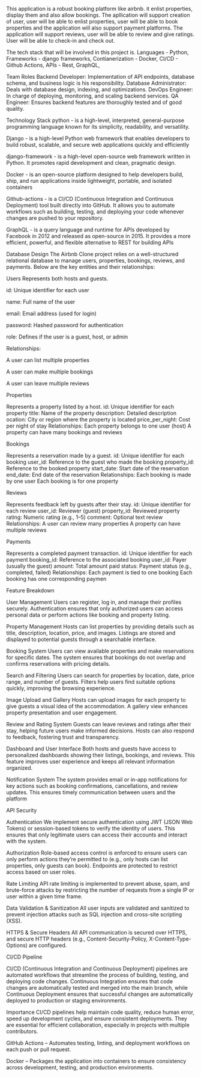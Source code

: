 This application is a robust booking platform like airbnb. it enlist properties, display them and also allow bookings.
The apllication will support creation of user, user will be able to enlist properties, user will be able to book properties and the application will also support payment platforms.
The application will support reviews, user will be able to review and give ratings.
User will be able to check-in and check out.


The tech stack that will be involved in this project is.
Languages - Python,
Frameworks - django frameworks,
Contianerization - Docker,
CI/CD - Github Actions,
APIs - Rest, GraphQL,



Team Roles
Backend Developer: Implementation of API endpoints, database schema, and business logic is his responsibility.
Database Administrator: Deals with database design, indexing, and optimizations.
DevOps Engineer: In charge of deploying, monitoring, and scaling backend services.
QA Engineer: Ensures backend features are thoroughly tested and of good quality.


Technology Stack
python - is a high-level, interpreted, general-purpose programming language known for its simplicity, readability, and versatility.

Django - is a high-level Python web framework that enables developers to build robust, scalable, and secure web applications quickly and efficiently

django-framework - is a high-level open-source web framework written in Python. It promotes rapid development and clean, pragmatic design.

Docker - is an open-source platform designed to help developers build, ship, and run applications inside lightweight, portable, and isolated containers

Github-actions -  is a CI/CD (Continuous Integration and Continuous Deployment) tool built directly into GitHub. It allows you to automate workflows such as building, testing, and deploying your code whenever changes are pushed to your repository.

GraphQL - is a query language and runtime for APIs developed by Facebook in 2012 and released as open-source in 2015. It provides a more efficient, powerful, and flexible alternative to REST for building APIs



Database Design
The Airbnb Clone project relies on a well-structured relational database to manage users, properties, bookings, reviews, and payments. Below are the key entities and their relationships:

Users
Represents both hosts and guests.

id: Unique identifier for each user

name: Full name of the user

email: Email address (used for login)

password: Hashed password for authentication

role: Defines if the user is a guest, host, or admin

Relationships:

A user can list multiple properties

A user can make multiple bookings

A user can leave multiple reviews

Properties

Represents a property listed by a host.
id: Unique identifier for each property
title: Name of the property
description: Detailed description
ocation: City or region where the property is located
price_per_night: Cost per night of stay
Relationships:
Each property belongs to one user (host)
A property can have many bookings and reviews

Bookings

Represents a reservation made by a guest.
id: Unique identifier for each booking
user_id: Reference to the guest who made the booking
property_id: Reference to the booked property
start_date: Start date of the reservation
end_date: End date of the reservation
Relationships:
Each booking is made by one user
Each booking is for one property

Reviews

Represents feedback left by guests after their stay.
id: Unique identifier for each review
user_id: Reviewer (guest)
property_id: Reviewed property
rating: Numeric rating (e.g., 1–5)
comment: Optional text review
Relationships:
A user can review many properties
A property can have multiple reviews

Payments

Represents a completed payment transaction.
id: Unique identifier for each payment
booking_id: Reference to the associated booking
user_id: Payer (usually the guest)
amount: Total amount paid
status: Payment status (e.g., completed, failed)
Relationships:
Each payment is tied to one booking
Each booking has one corresponding paymen


Feature Breakdown

User Management
Users can register, log in, and manage their profiles securely. Authentication ensures that only authorized users can access personal data or perform actions like booking and property listing.

Property Management
Hosts can list properties by providing details such as title, description, location, price, and images. Listings are stored and displayed to potential guests through a searchable interface.

Booking System
Users can view available properties and make reservations for specific dates. The system ensures that bookings do not overlap and confirms reservations with pricing details.

Search and Filtering
Users can search for properties by location, date, price range, and number of guests. Filters help users find suitable options quickly, improving the browsing experience.

Image Upload and Gallery
Hosts can upload images for each property to give guests a visual idea of the accommodation. A gallery view enhances property presentation and user engagement.

Review and Rating System
Guests can leave reviews and ratings after their stay, helping future users make informed decisions. Hosts can also respond to feedback, fostering trust and transparency.

Dashboard and User Interface
Both hosts and guests have access to personalized dashboards showing their listings, bookings, and reviews. This feature improves user experience and keeps all relevant information organized.

Notification System
The system provides email or in-app notifications for key actions such as booking confirmations, cancellations, and review updates. This ensures timely communication between users and the platform

API Security

Authentication
We implement secure authentication using JWT (JSON Web Tokens) or session-based tokens to verify the identity of users. This ensures that only legitimate users can access their accounts and interact with the system.

Authorization
Role-based access control is enforced to ensure users can only perform actions they’re permitted to (e.g., only hosts can list properties, only guests can book). Endpoints are protected to restrict access based on user roles.

Rate Limiting
API rate limiting is implemented to prevent abuse, spam, and brute-force attacks by restricting the number of requests from a single IP or user within a given time frame.

Data Validation & Sanitization
All user inputs are validated and sanitized to prevent injection attacks such as SQL injection and cross-site scripting (XSS).

HTTPS & Secure Headers
All API communication is secured over HTTPS, and secure HTTP headers (e.g., Content-Security-Policy, X-Content-Type-Options) are configured.

CI/CD Pipeline

CI/CD (Continuous Integration and Continuous Deployment) pipelines are automated workflows that streamline the process of building, testing, and deploying code changes. Continuous Integration ensures that code changes are automatically tested and merged into the main branch, while Continuous Deployment ensures that successful changes are automatically deployed to production or staging environments.

Importance
CI/CD pipelines help maintain code quality, reduce human error, speed up development cycles, and ensure consistent deployments. They are essential for efficient collaboration, especially in projects with multiple contributors.

GitHub Actions – Automates testing, linting, and deployment workflows on each push or pull request.

Docker – Packages the application into containers to ensure consistency across development, testing, and production environments.
